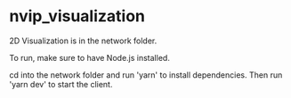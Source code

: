 # nvip_visualization

2D Visualization is in the network folder.

To run, make sure to have Node.js installed.

cd into the network folder and run 'yarn' to install dependencies.
Then run 'yarn dev' to start the client.
